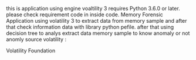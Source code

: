 this is application using engine voaltility 3 requires Python 3.6.0 or later. please check requirement code in  inside code. 
Memory Forensic Application using volatility 3 to extract data from memory sample and after that check information data with library python pefile. after that using decision tree to analys extract data memory sample to know anomaly or not anomly
source volatility : 

Volatility Foundation

